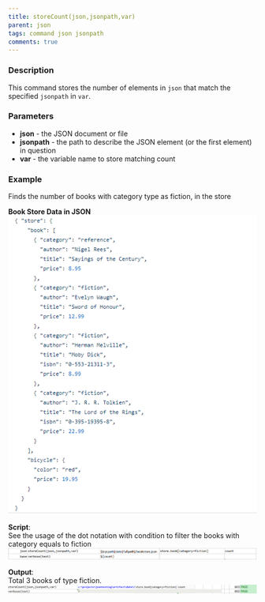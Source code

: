 ```yaml
---
title: storeCount(json,jsonpath,var)
parent: json
tags: command json jsonpath
comments: true
---
```



### Description
This command stores the number of elements in `json` that match the specified `jsonpath` in `var`.


### Parameters
- **json** - the JSON document or file
- **jsonpath** \- the path to describe the JSON element (or the first element) in question
- **var** \- the variable name to store matching count


### Example
Finds the number of books with category type as fiction, in the store<br/>

**Book Store Data in JSON**<br/>
![bookStoreData](image/bookStoreData.png)

**Script**:<br/>
See the usage of the dot notation with condition to filter the books with category equals to fiction<br/>
![script](image/storeCount_01.png)

**Output**:<br/>
Total 3 books of type fiction.<br/>
![output](image/storeCount_02.png)

